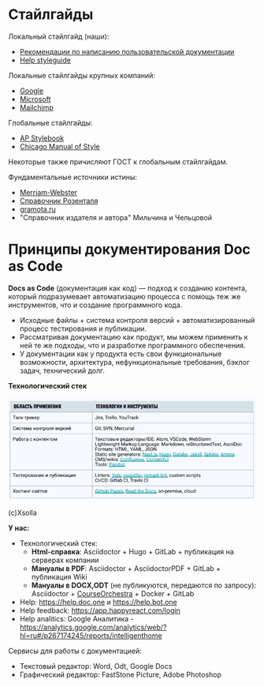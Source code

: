 # Стайлгайды
Локальный стайлгайд (наши):
* [Рекомендации по написанию пользовательской документации](https://wiki.parcsis.org/pages/viewpage.action?pageId=30540003)
* [Help styleguide](https://wiki.parcsis.org/display/DOC/Help+styleguide)

Локальные стайлгайды крупных компаний:
* [Google](https://developers.google.com/style)
* [Microsoft](https://learn.microsoft.com/en-us/style-guide/welcome/)
* [Mailchimp](https://styleguide.mailchimp.com/)

Глобальные стайлгайды:
* [AP Stylebook](https://store.stylebooks.com)
* [Chicago Manual of Style](https://www.chicagomanualofstyle.org/home.html)

Некоторые также причисляют ГОСТ к глобальным стайлгайдам.

Фундаментальные источники истины:
* [Merriam-Webster](https://www.merriam-webster.com/)
* [Справочник Розенталя](http://rosental-book.ru/)
* [gramota.ru](http://gramota.ru/?ysclid=lgxprmjomo548240227)
* "Справочник издателя и автора" Мильчина и Чельцовой 

# Принципы документирования Doc as Code

**Docs as Code** (документация как код) — подход к созданию контента, который подразумевает автоматизацию процесса с помощь теж же инструментов, что и создание программного кода.

* Исходные файлы + система контроля версий + автоматизированный процесс тестирования и публикации.
* Рассматривая документацию как продукт, мы можем применить к ней те же подходы, что и разработке программного обеспечения.
* У документации как у продукта есть свои функциональные возможности, архитектура, нефункциональные требования, бэклог задач, технический долг.

**Технологический стек**

![Технологический стек](2023-04-26_223438.png)

(c)Xsolla

**У нас:**

* Технологический стек: 
  * **Html-справка**: Asciidoctor + Hugo + GitLab + публикация на серверах компании
  * **Мануалы в PDF**: Asciidoctor + AsciidoctorPDF + GitLab + публикация Wiki
  * **Мануалы в DOCX,ODT** (не публикуются, передаются по запросу): Asciidoctor + [CourseOrchestra](https://github.com/CourseOrchestra/asciidoctor-open-document) + Docker + GitLab
* Help: https://help.doc.one и https://help.bot.one
* Help feedback: https://app.happyreact.com/login
* Help analitics: Google Аналитика - https://analytics.google.com/analytics/web/?hl=ru#/p267174245/reports/intelligenthome

Сервисы для работы с документацией:
* Текстовый редактор: Word, Odt, Google Docs
* Графический редактор: FastStone Picture, Adobe Photoshop
